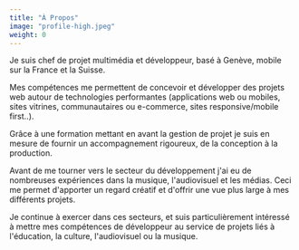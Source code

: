 ```yaml
---
title: "À Propos"
image: "profile-high.jpeg"
weight: 0
---
```


Je suis chef de projet multimédia et développeur, basé à Genève, mobile sur la France et la Suisse.

Mes compétences me permettent de concevoir et développer des projets web autour de technologies performantes (applications web ou mobiles, sites vitrines, communautaires ou e-commerce, sites responsive/mobile first..).

Grâce à une formation mettant en avant la gestion de projet je suis en mesure de fournir un accompagnement rigoureux, de la conception à la production.

Avant de me tourner vers le secteur du développement j'ai eu de nombreuses expériences dans la musique, l'audiovisuel et les médias. Ceci me permet d'apporter un regard créatif et d'offrir une vue plus large à mes différents projets.

Je continue à exercer dans ces secteurs, et suis particulièrement intéressé à mettre mes compétences de développeur au service de projets liés à l'éducation, la culture, l'audiovisuel ou la musique.
